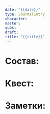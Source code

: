 ```yaml
---
date: "{{date}}"
type: JournalEntry
character: 
master: 
subs: 
draft: 
title: "{{title}}"
---
```

# Состав:

# Квест:

# Заметки:

